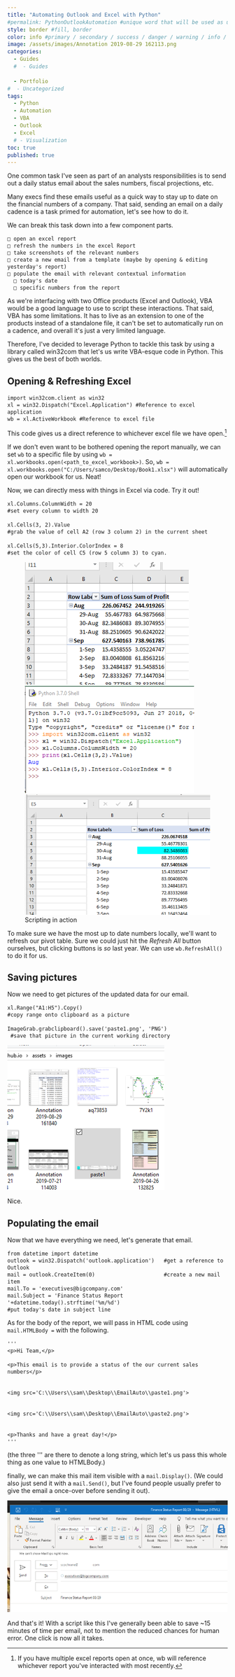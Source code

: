 ```yaml
---
title: "Automating Outlook and Excel with Python"
#permalink: PythonOutlookAutomation #unique word that will be used as url basesite.com/[word]
style: border #fill, border
color: info #primary / secondary / success / danger / warning / info / light / dark (choose one only)
image: /assets/images/Annotation 2019-08-29 162113.png
categories:
  - Guides
  #  - Guides

  - Portfolio
#  - Uncategorized
tags:
  - Python
  - Automation
  - VBA
  - Outlook
  - Excel
  # - Visualization
toc: true
published: true
---
```


One common task I've seen as part of an analysts responsibilities is to send out a daily status email about the sales numbers, fiscal projections, etc.

Many execs find these emails useful as a quick way to stay up to date on the financial numbers of a company.
That said, sending an email on a daily cadence is a task primed for automation, let's see how to do it.

We can break this task down into a few component parts.

```
□ open an excel report
□ refresh the numbers in the excel Report
□ take screenshots of the relevant numbers
□ create a new email from a template (maybe by opening & editing yesterday's report)
□ populate the email with relevant contextual information
  □ today's date
  □ specific numbers from the report
```

As we're interfacing with two Office products (Excel and Outlook), VBA would be a good language to use to script these interactions.
That said, VBA has some limitations. It has to live as an extension to one of the products instead of a standalone file, it can't be set to automatically run on a cadence, and overall it's just a very limited language.

Therefore, I've decided to leverage Python to tackle this task by using a library called win32com that let's us write VBA-esque code in Python. This gives us the best of both worlds.


## Opening & Refreshing Excel

```
import win32com.client as win32
xl = win32.Dispatch("Excel.Application") #Reference to excel application
wb = xl.ActiveWorkbook #Reference to excel file
```
This code gives us a direct reference to whichever excel file we have open.[^reference]

If we don't even want to be bothered opening the report manually, we can set `wb` to a specific file by using `wb = xl.workbooks.open(<path_to_excel_workbook>)`.
So, `wb = xl.workbooks.open("C:/Users/samco/Desktop/Book1.xlsx")` will automatically open our workbook for us. Neat!

[^reference]: If you have multiple excel reports open at once, wb will reference whichever report you've interacted with most recently.

Now, we can directly mess with things in Excel via code. Try it out!
```
xl.Columns.ColumnWidth = 20             
#set every column to width 20

xl.Cells(3, 2).Value                     
#grab the value of cell A2 (row 3 column 2) in the current sheet

xl.Cells(5,3).Interior.ColorIndex = 8   
#set the color of cell C5 (row 5 column 3) to cyan.
```

<figure class="third">
<img src="/assets/images/Annotation 2019-08-29 161840.png">
<img src="/assets/images/Annotation 2019-08-29 162113.png">
<img src="/assets/images/Annotation 2019-08-29 162149.png">
<figcaption>Scripting in action</figcaption>
</figure>

To make sure we have the most up to date numbers locally, we'll want to refresh our pivot table. Sure we could just hit the _Refresh All_ button ourselves, but clicking buttons is _so_ last year. We can use `wb.RefreshAll()` to do it for us.


## Saving pictures

Now we need to get pictures of the updated data for our email.

```
xl.Range("A1:H5").Copy()                             
#copy range onto clipboard as a picture

ImageGrab.grabclipboard().save('paste1.png', 'PNG')  
 #save that picture in the current working directory
```

![Pasted Image](/assets/images/Annotation%202019-08-29%20164653.png)

Nice.

## Populating the email

Now that we have everything we need, let's generate that email.

```
from datetime import datetime
outlook = win32.Dispatch('outlook.application')   #get a reference to Outlook
mail = outlook.CreateItem(0)                      #create a new mail item
mail.To = 'executives@bigcompany.com'
mail.Subject = 'Finance Status Report '+datetime.today().strftime('%m/%d')  
#put today's date in subject line

```

As for the body of the report, we will pass in HTML code using `mail.HTMLBody =` with the following.

```
'''
<p>Hi Team,</p>

<p>This email is to provide a status of the our current sales numbers</p>


<img src='C:\\Users\\sam\\Desktop\\EmailAuto\\paste1.png'>


<img src='C:\\Users\\sam\\Desktop\\EmailAuto\\paste2.png'>


<p>Thanks and have a great day!</p>
'''
```
<figcaption>(the three ''' are there to denote a long string, which let's us pass this whole thing as one value to HTMLBody.)</figcaption>

finally, we can make this mail item visible with a `mail.Display()`.
(We could also just send it with a `mail.Send()`, but I've found people usually prefer to give the email a once-over before sending it out).


![Generated Email](/assets/images/Annotation%202019-08-30%20094631.png)

And that's it! With a script like this I've generally been able to save ~15 minutes of time per email, not to mention the reduced chances for human error. One click is now all it takes.
